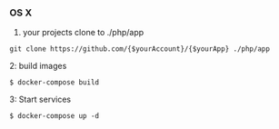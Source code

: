 ### OS X

1. your projects clone to ./php/app

```
git clone https://github.com/{$yourAccount}/{$yourApp} ./php/app
```

2: build images
```
$ docker-compose build 
```

3: Start services
```
$ docker-compose up -d
```
